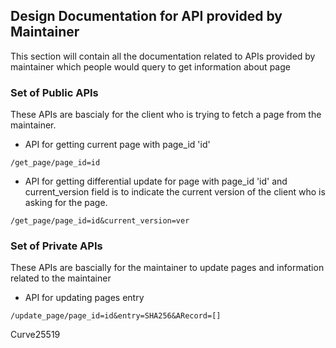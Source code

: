 ## Design Documentation for API provided by Maintainer

This section will contain all the documentation related to APIs provided by maintainer which people would query to get information about page

### Set of Public APIs
These APIs are bascialy for the client who is trying to fetch a page from the maintainer.

- API for getting current page with page\_id 'id'

```
/get_page/page_id=id
```
- API for getting differential update for page with page\_id 'id' and current\_version field is to indicate the current version of the client who is asking for the page. 

```
/get_page/page_id=id&current_version=ver
```

### Set of Private APIs
These APIs are bascially for the maintainer to update pages and information related to the maintainer

- API for updating pages entry

```
/update_page/page_id=id&entry=SHA256&ARecord=[]
```


Curve25519